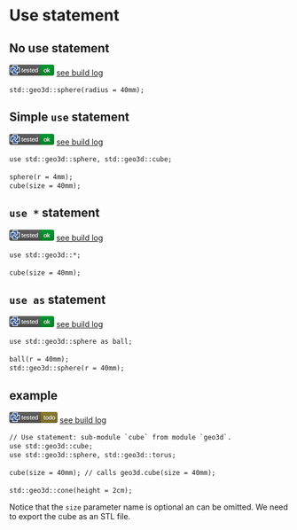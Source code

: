 # Use statement

## No use statement

![test](.test/use_statement_without_use.png)
[see build log](.test/use_statement_without_use.log)

```µcad,use_statement_without_use
std::geo3d::sphere(radius = 40mm);
```

## Simple `use` statement

![test](.test/use_statement_with_use.png)
[see build log](.test/use_statement_with_use.log)

```µcad,use_statement_with_use
use std::geo3d::sphere, std::geo3d::cube;

sphere(r = 4mm);
cube(size = 40mm);
```

## `use *` statement

![test](.test/use_statement_use_all_from.png)
[see build log](.test/use_statement_use_all_from.log)

```µcad,use_statement_use_all_from
use std::geo3d::*;

cube(size = 40mm);
```

## `use as` statement

![test](.test/use_statement_use_as.png)
[see build log](.test/use_statement_use_as.log)

```µcad,use_statement_use_as
use std::geo3d::sphere as ball;

ball(r = 40mm);
std::geo3d::sphere(r = 40mm);
```

## example

![test](.test/use_statement_example_A.png)
[see build log](.test/use_statement_example_A.log)

```µcad,use_statement_example_A#todo
// Use statement: sub-module `cube` from module `geo3d`.
use std::geo3d::cube;
use std::geo3d::sphere, std::geo3d::torus;

cube(size = 40mm); // calls geo3d.cube(size = 40mm);

std::geo3d::cone(height = 2cm);
```

Notice that the `size` parameter name is optional an can be omitted.
We need to export the cube as an STL file.
